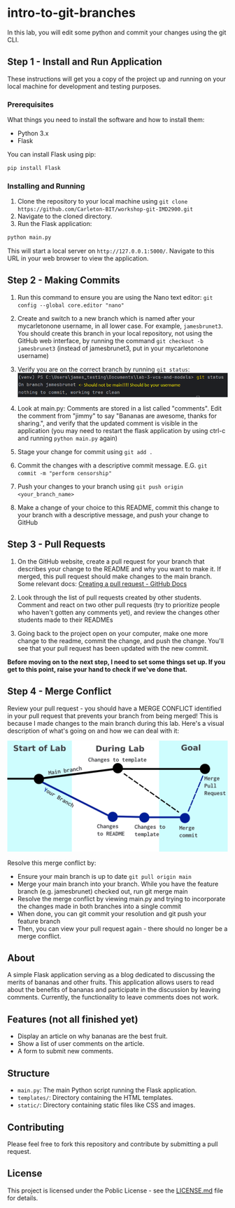 # intro-to-git-branches

In this lab, you will edit some python and commit your changes using the git CLI.

## Step 1 - Install and Run Application

These instructions will get you a copy of the project up and running on your local machine for development and testing purposes.

### Prerequisites

What things you need to install the software and how to install them:

- Python 3.x
- Flask

You can install Flask using pip:

```bash
pip install Flask
```

### Installing and Running

1. Clone the repository to your local machine using `git clone https://github.com/Carleton-BIT/workshop-git-IMD2900.git`
2. Navigate to the cloned directory.
3. Run the Flask application:

```bash
python main.py
```

This will start a local server on `http://127.0.0.1:5000/`. Navigate to this URL in your web browser to view the application.

## Step 2 - Making Commits

1) Run this command to ensure you are using the Nano text editor: `git config --global core.editor "nano" `

2) Create and switch to a new branch which is named after your mycarletonone username, in all lower case. For example, `jamesbrunet3`. You should create this branch in your local repository, not using the GitHub web interface, by running the command `git checkout -b jamesbrunet3` (instead of jamesbrunet3, put in your mycarletonone username)

3) Verify you are on the correct branch by running `git status`:
![](check-branch.png)

4) Look at main.py: Comments are stored in a list called "comments". Edit the comment from "jimmy" to say "Bananas are awesome, thanks for sharing.", and verify that the updated comment is visible in the application (you may need to restart the flask application by using ctrl-c and running `python main.py` again)

5) Stage your change for commit using `git add .`

6) Commit the changes with a descriptive commit message. E.G. `git commit -m "perform censorship"`

7) Push your changes to your branch using `git push origin <your_branch_name>`

8) Make a change of your choice to this README, commit this change to your branch with a descriptive message, and push your change to GitHub

## Step 3 - Pull Requests

1) On the GitHub website, create a pull request for your branch that describes your change to the README and why you want to make it. If merged, this pull request should make changes to the main branch. Some relevant docs: [Creating a pull request - GitHub Docs](https://docs.github.com/en/pull-requests/collaborating-with-pull-requests/proposing-changes-to-your-work-with-pull-requests/creating-a-pull-request#creating-the-pull-request)

2) Look through the list of pull requests created by other students. Comment and react on two other pull requests (try to prioritize people who haven't gotten any comments yet), and review the changes other students made to their READMEs

3) Going back to the project open on your computer, make one more change to the readme, commit the change, and push the change. You'll see that your pull request has been updated with the new commit.

**Before moving on to the next step, I need to set some things set up. If you get to this point, raise your hand to check if we've done that.**

## Step 4 - Merge Conflict

Review your pull request - you should have a MERGE CONFLICT identified in your pull request that prevents your branch from being merged! This is because I made changes to the main branch during this lab. Here's a visual description of what's going on and how we can deal with it:

![](Git%20Lab%20Explanation%20Commit%20Tree.png)

Resolve this merge conflict by:

- Ensure your main branch is up to date `git pull origin main`
- Merge your main branch into your branch. While you have the feature branch (e.g. jamesbrunet) checked out, run git merge main
- Resolve the merge conflict by viewing main.py and trying to incorporate the changes made in both branches into a single commit
- When done, you can git commit your resolution and git push your feature branch
- Then, you can view your pull request again - there should no longer be a merge conflict.

## About

A simple Flask application serving as a blog dedicated to discussing the merits of bananas and other fruits. This application allows users to read about the benefits of bananas and participate in the discussion by leaving comments. Currently, the functionality to leave comments does not work.

## Features (not all finished yet)

- Display an article on why bananas are the best fruit.
- Show a list of user comments on the article.
- A form to submit new comments.

## Structure

- `main.py`: The main Python script running the Flask application.
- `templates/`: Directory containing the HTML templates.
- `static/`: Directory containing static files like CSS and images.

## Contributing

Please feel free to fork this repository and contribute by submitting a pull request.

## License

This project is licensed under the Poblic License - see the [LICENSE.md](LICENSE.md) file for details.